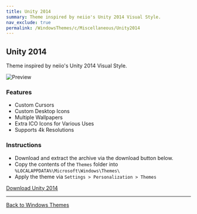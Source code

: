 ```yaml
---
title: Unity 2014
summary: Theme inspired by neiio's Unity 2014 Visual Style.
nav_exclude: true
permalink: /WindowsThemes/c/Miscellaneous/Unity2014
---
```


## Unity 2014

Theme inspired by neiio's Unity 2014 Visual Style.

![Preview](https://gitlab.com/the-back-room/deskthemepacks/sfw/unity-2014/-/raw/main/Extras/Preview.bmp)

### Features

- Custom Cursors
- Custom Desktop Icons
- Multiple Wallpapers
- Extra ICO Icons for Various Uses
- Supports 4k Resolutions

### Instructions

- Download and extract the archive via the download button below.
- Copy the contents of the `Themes` folder into `%LOCALAPPDATA%\Microsoft\Windows\Themes\`
- Apply the theme via `Settings > Personalization > Themes`

<a href="https://gitlab.com/the-back-room/deskthemepacks/sfw/unity-2014/-/archive/main/unity-2014-main.zip" class="btn btn--primary btn--lg" target="_blank" rel="noopener noreferrer">Download Unity 2014</a>

---

<a href="/WindowsThemes" class="btn btn--secondary btn--sm">Back to Windows Themes</a>